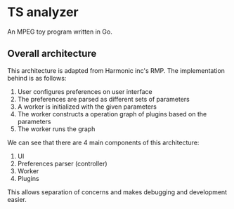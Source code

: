# TS analyzer

An MPEG toy program written in Go.

## Overall architecture

This architecture is adapted from Harmonic inc's RMP. The implementation behind is as follows:
1. User configures preferences on user interface
2. The preferences are parsed as different sets of parameters
3. A worker is initialized with the given parameters
4. The worker constructs a operation graph of plugins based on the parameters
5. The worker runs the graph

We can see that there are 4 main components of this architecture:
1. UI
2. Preferences parser (controller)
3. Worker
4. Plugins

This allows separation of concerns and makes debugging and development easier.